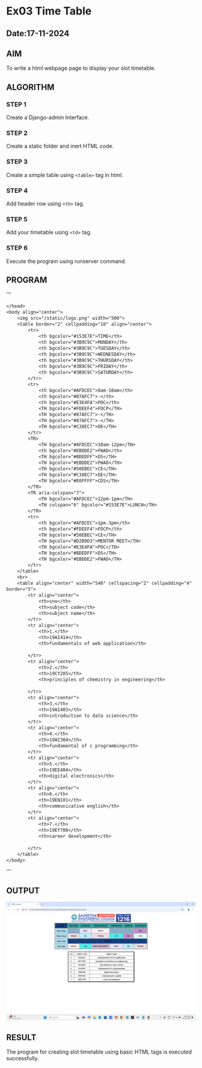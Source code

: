 # Ex03 Time Table
## Date:17-11-2024

## AIM
To write a html webpage page to display your slot timetable.

## ALGORITHM
### STEP 1
Create a Django-admin Interface.

### STEP 2
Create a static folder and inert HTML code.

### STEP 3
Create a simple table using ```<table>``` tag in html.

### STEP 4
Add header row using ```<th>``` tag.

### STEP 5
Add your timetable using ```<td>``` tag.

### STEP 6
Execute the program using runserver command.

## PROGRAM
'''
<html>
    <head>

    </head>
    <body align="center">
        <img src="/static/logo.png" width="500">
        <table border="2" cellpadding="10" align="center">
            <tr>
                <th bgcolor="#153E7E">TIME</th>
                <th bgcolor="#3B9C9C">MONDAY</th>
                <th bgcolor="#3B9C9C">TUESDAY</th>
                <th bgcolor="#3B9C9C">WEDNESDAY</th>
                <th bgcolor="#3B9C9C">THURSDAY</th>
                <th bgcolor="#3B9C9C">FRIDAY</th>
                <th bgcolor="#3B9C9C">SATURDAY</th>
            </tr>
            <tr>
                <th bgcolor="#AFDCEC">8am-10am</th>
                <th bgcolor="#87AFC7">-</th>
                <th bgcolor="#E3E4FA">POC</th>
                <TH bgcolor="#FDEEF4">FOCP</TH>
                <TH bgcolor="#87AFC7">-</TH>
                <TH bgcolor="#87AFC7">-</TH>
                <TH bgcolor="#C38EC7">DE</TH>
            </tr>
            <TR>
                <TH bgcolor="#AFDCEC">10am-12pm</TH>
                <th bgcolor="#EBDDE2">FWAD</th>
                <TH bgcolor="#BDEDFF">DS</TH>
                <TH bgcolor="#EBDDE2">FWAD</TH>
                <TH bgcolor="#50EBEC">CE</TH>
                <TH bgcolor="#C38EC7">DE</TH>
                <TH bgcolor="#E0FFFF">CDS</TH>
            </TR>
            <TR aria-colspan="7">
                <TH bgcolor="#AFDCEC">12pm-1pm</TH>
                <TH colspan="6" bgcolor="#153E7E">LUNCH</TH>
            </TR>
            <tr>
                <th bgcolor="#AFDCEC">1pm-3pm</th>
                <th bgcolor="#FDEEF4">FOCP</th>
                <TH bgcolor="#50EBEC">CE</TH>
                <TH bgcolor="#D2B9D3">MENTOR MEET</TH>
                <TH bgcolor="#E3E4FA">POC</TH>
                <TH bgcolor="#BDEDFF">DS</TH>
                <TH bgcolor="#EBDDE2">FWAD</TH>
            </tr>
        </table>
        <br>
        <table align="center" width="540" cellspacing="2" cellpadding="4" border="5">
            <tr align="center">
                <th>sno</th>
                <th>subject code</th>
                <th>subject name</th>
            </tr>
            <tr align="center">
                <th>1.</th>
                <th>19AI414</th>
                <th>fundamentals of web application</th>
                
            </tr>
            <tr align="center">
                <th>2.</th>
                <th>19CY205</th>
                <th>principles of chemistry in engineering</th>

            </tr>
            <tr align="center">
                <th>3.</th>
                <th>19AI403</th>
                <th>introduction to data science</th>
            </tr>
            <tr align="center">
                <th>4.</th>
                <th>19AI304</th>
                <th>fundamental of c programming</th>
            </tr>
            <tr align="center">
                <th>5.</th>
                <th>19EE404</th>
                <th>digital electronics</th>
            </tr>
            <tr align="center">
                <th>6.</th>
                <th>19EN101</th>
                <th>communicative english</th>
            </tr>
            <tr align="center">
                <th>7.</th>
                <th>19EY708</th>
                <th>career development</th>
                
            </tr>
        </table>
    </body>
</html>
'''


## OUTPUT
![alt text](<Screenshot (8).png>)

## RESULT
The program for creating slot timetable using basic HTML tags is executed successfully.
